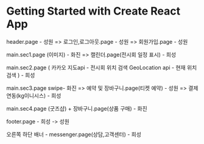 # Getting Started with Create React App


header.page - 성원
  => 로그인,로그아웃.page - 성원
  => 회원가입.page - 성원

main.sec1.page (이미지) - 화진
  => 캘린더.page(전시회 일정 표시) - 희성

main.sec2.page (
  카카오 지도api - 전시회 위치 검색 
  GeoLocation api - 현재 위치 검색 ) - 희성

main.sec3.page 
  swipe- 화진
  => 예약 및 장바구니.page(티켓 예약) - 성원 
  => 결제 연동(kg이니시스) - 희성

main.sec4.page (굿즈샵) + 장바구니.page(상품 구매) - 화진

footer.page - 희성 -> 성원

오른쪽 하단 배너 - messenger.page(상담,고객센터) - 희성